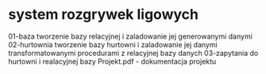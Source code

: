 # system rozgrywek ligowych
01-baza tworzenie bazy relacyjnej i zaladowanie jej generowanymi danymi
02-hurtownia tworzenie bazy hurtowni i zaladowanie jej danymi transformatowanymi procedurami z relacyjnej bazy danych 
03-zapytania do hurtowni i realacyjnej bazy
Projekt.pdf - dokumentacja projektu